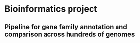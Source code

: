 # Bioinformatics project
## Pipeline for gene family annotation and comparison across hundreds of genomes



